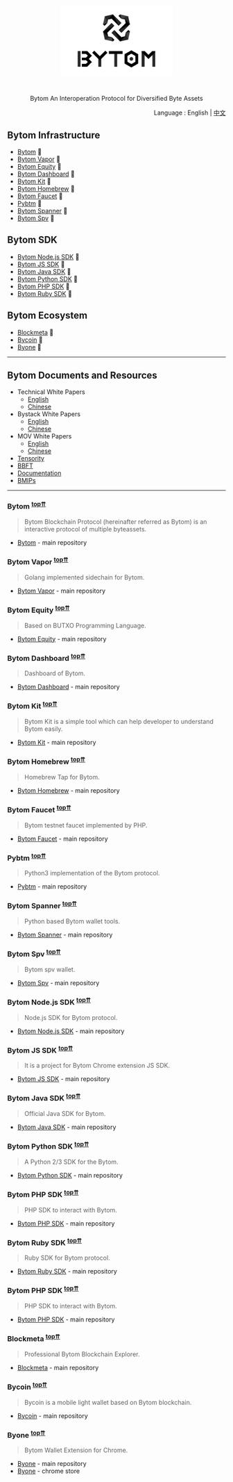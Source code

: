 <p align="center">
  <img
    src="/zh-CN/Logo_Bytom_v2.1.png"
    width="260px"
  >
</p>
<h1 align="center"></h1>
<p align="center">
  Bytom An Interoperation Protocol for Diversified Byte Assets
</p>

<div align="right"> Language : English
 | <a title="Chinese" href="/zh-CN/README.md"> 中文 </a>
</div>

## Bytom Infrastructure

- [Bytom](#Bytom) :deciduous_tree:
- [Bytom Vapor](#Vapor) :seedling:
- [Bytom Equity](#Equity) :seedling:
- [Bytom Dashboard](#Bytom-Dashboard) :deciduous_tree:
- [Bytom Kit](#Bytom-Kit) :seedling:
- [Bytom Homebrew](#Bytom-Homebrew) :seedling:
- [Bytom Faucet](#Bytom-Faucet) :deciduous_tree:
- [Pybtm](#Pybtm) :seedling:
- [Bytom Spanner](#Bytom-Spanner) :seedling:
- [Bytom Spv](#Bytom-Spv) :seedling:

## Bytom SDK

- [Bytom Node.js SDK](#Bytom-node-sdk) :deciduous_tree:
- [Bytom JS SDK](#Bytom-js-sdk) :deciduous_tree:
- [Bytom Java SDK](#Bytom-java-sdk) :deciduous_tree:
- [Bytom Python SDK](#Bytom-python-sdk) :seedling:
- [Bytom PHP SDK](#Bytom-php-sdk) :seedling:
- [Bytom Ruby SDK](#Bytom-ruby-sdk) :seedling:

## Bytom Ecosystem

- [Blockmeta](#Blockmeta) :deciduous_tree:
- [Bycoin](#Bycoin) :seedling:
- [Byone](#Byone) :seedling:

---

## Bytom Documents and Resources

- Technical White Papers
    - [English](/en-US/Bytom-Technical-White-Paper-EN.pdf)
    - [Chinese](/zh-CN/Bytom-Technical-White-Paper-ZH.pdf)
- Bystack White Papers
    - [English](/en-US/Bystack-White-Paper-EN.pdf)
    - [Chinese](/zh-CN/Bystack-White-Paper-ZH.pdf)
- MOV White Papers
    - [English](/en-US/MOV-White-Paper-EN.pdf)
    - [Chinese](/zh-CN/MOV-White-Paper-ZH.pdf)
- [Tensority](/en-US/Tensority-v1.2.pdf)
- [BBFT](/en-US/BBFT.pdf)
- [Documentation](https://docs.bytom.io/en-us/docs/01_bytom.html)
- [BMIPs](https://github.com/Bytom/bmips)

---

### <a name="Bytom"></a>Bytom <sup>[top⇈](#Bytom-infrastructure)</sup>
> Bytom Blockchain Protocol (hereinafter referred as Bytom) is an interactive protocol of multiple byteassets.
- [Bytom](https://github.com/Bytom/bytom) - main repository

### <a name="Vapor"></a>Bytom Vapor <sup>[top⇈](#Bytom-infrastructure)</sup>
> Golang implemented sidechain for Bytom.
- [Bytom Vapor](https://github.com/Bytom/vapor) - main repository

### <a name="Equity"></a>Bytom Equity <sup>[top⇈](#Bytom-infrastructure)</sup>
> Based on BUTXO Programming Language.
- [Bytom Equity](https://github.com/Bytom/equity) - main repository

### <a name="Bytom-Dashboard"></a>Bytom Dashboard <sup>[top⇈](#Bytom-infrastructure)</sup>
> Dashboard of Bytom.
- [Bytom Dashboard](https://github.com/Bytom/bytom-dashboard) - main repository

### <a name="Bytom-Kit"></a>Bytom Kit <sup>[top⇈](#Bytom-infrastructure)</sup>
> Bytom Kit is a simple tool which can help developer to understand Bytom easily.
- [Bytom Kit](https://github.com/Bytom/bytom-kit) - main repository

### <a name="Bytom-Homebrew"></a>Bytom Homebrew <sup>[top⇈](#Bytom-infrastructure)</sup>
> Homebrew Tap for Bytom.
- [Bytom Homebrew](https://github.com/Bytom/homebrew-bytom) - main repository

### <a name="Bytom-Faucet"></a>Bytom Faucet <sup>[top⇈](#Bytom-infrastructure)</sup>
> Bytom testnet faucet implemented by PHP.
- [Bytom Faucet](https://github.com/Bytom/faucet) - main repository

### <a name="Pybtm"></a>Pybtm <sup>[top⇈](#Bytom-infrastructure)</sup>
> Python3 implementation of the Bytom protocol.
- [Pybtm](https://github.com/Bytom/pybtm) - main repository

### <a name="Bytom-Spanner"></a>Bytom Spanner <sup>[top⇈](#Bytom-infrastructure)</sup>
> Python based Bytom wallet tools.
- [Bytom Spanner](https://github.com/Bytom/bytom-spanner) - main repository

### <a name="Bytom-Spv"></a>Bytom Spv <sup>[top⇈](#Bytom-infrastructure)</sup>
> Bytom spv wallet.
- [Bytom Spv](https://github.com/Bytom/bytom-spv) - main repository

### <a name="Bytom-node-sdk"></a>Bytom Node.js SDK <sup>[top⇈](#Bytom-infrastructure)</sup>
> Node.js SDK for Bytom protocol.
- [Bytom Node.js SDK](https://github.com/Bytom/bytom-node-sdk) - main repository

### <a name="Bytom-js-sdk"></a>Bytom JS SDK <sup>[top⇈](#Bytom-infrastructure)</sup>
> It is a project for Bytom Chrome extension JS SDK.
- [Bytom JS SDK](https://github.com/ontio/Bytom-python-sdk) - main repository

### <a name="Bytom-java-sdk"></a>Bytom Java SDK <sup>[top⇈](#Bytom-infrastructure)</sup>
> Official Java SDK for Bytom.
- [Bytom Java SDK](https://github.com/Bytom/bytom-java-sdk) - main repository

### <a name="Bytom-python-sdk"></a>Bytom Python SDK <sup>[top⇈](#Bytom-infrastructure)</sup>
> A Python 2/3 SDK for the Bytom.
- [Bytom Python SDK](https://github.com/Bytom-Community/python-bytom) - main repository

### <a name="Bytom-php-sdk"></a>Bytom PHP SDK <sup>[top⇈](#Bytom-infrastructure)</sup>
> PHP SDK to interact with Bytom.
- [Bytom PHP SDK](https://github.com/Bytom-Community/bytom-php-sdk) - main repository

### <a name="Bytom-ruby-sdk"></a>Bytom Ruby SDK <sup>[top⇈](#Bytom-infrastructure)</sup>
> Ruby SDK for Bytom protocol.
- [Bytom Ruby SDK](https://github.com/Bytom-Community/Bytom-Ruby-SDK) - main repository

### <a name="Bytom-php-sdk"></a>Bytom PHP SDK <sup>[top⇈](#Bytom-infrastructure)</sup>
> PHP SDK to interact with Bytom.
- [Bytom PHP SDK](https://github.com/Bytom/bytom-java-sdk) - main repository

### <a name="Blockmeta"></a>Blockmeta <sup>[top⇈](#Bytom-infrastructure)</sup>
> Professional Bytom Blockchain Explorer.
- [Blockmeta](https://blockmeta.com/) - main repository

### <a name="Bycoin"></a>Bycoin <sup>[top⇈](#Bytom-infrastructure)</sup>
> Bycoin is a mobile light wallet based on Bytom blockchain.
- [Bycoin](https://bycoin.im/en/) - main repository

### <a name="Byone"></a>Byone <sup>[top⇈](#Bytom-infrastructure)</sup>
> Bytom Wallet Extension for Chrome.
- [Byone](https://github.com/bycoinio/Byone) - main repository
- [Byone](https://chrome.google.com/webstore/detail/byone/nlgbhdfgdhgbiamfdfmbikcdghidoadd) - chrome store
